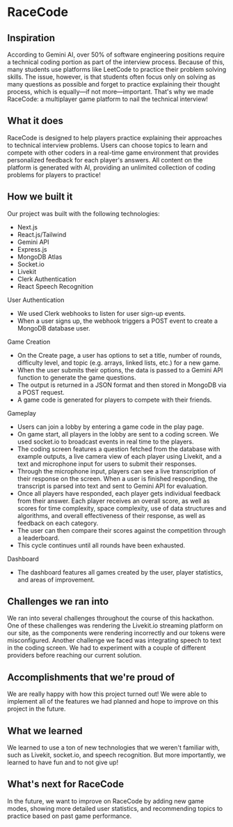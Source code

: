 # RaceCode

## Inspiration

According to Gemini AI, over 50% of software engineering positions require a technical coding portion as part of the interview process. Because of this, many students use platforms like LeetCode to practice their problem solving skills. The issue, however, is that students often focus only on solving as many questions as possible and forget to practice explaining their thought process, which is equally—if not more—important. That's why we made RaceCode: a multiplayer game platform to nail the technical interview!

## What it does

RaceCode is designed to help players practice explaining their approaches to technical interview problems. Users can choose topics to learn and compete with other coders in a real-time game environment that provides personalized feedback for each player's answers. All content on the platform is generated with AI, providing an unlimited collection of coding problems for players to practice!

## How we built it

Our project was built with the following technologies:
- Next.js
- React.js/Tailwind
- Gemini API
- Express.js
- MongoDB Atlas
- Socket.io
- Livekit
- Clerk Authentication
- React Speech Recognition

User Authentication
- We used Clerk webhooks to listen for user sign-up events.
- When a user signs up, the webhook triggers a POST event to create a MongoDB database user.

Game Creation
- On the Create page, a user has options to set a title, number of rounds, difficulty level, and topic (e.g. arrays, linked lists, etc.) for a new game.
- When the user submits their options, the data is passed to a Gemini API function to generate the game questions.
- The output is returned in a JSON format and then stored in MongoDB via a POST request.
- A game code is generated for players to compete with their friends.

Gameplay
- Users can join a lobby by entering a game code in the play page.
- On game start, all players in the lobby are sent to a coding screen. We used socket.io to broadcast events in real time to the players.
- The coding screen features a question fetched from the database with example outputs, a live camera view of each player using Livekit, and a text and microphone input for users to submit their responses.
- Through the microphone input, players can see a live transcription of their response on the screen. When a user is finished responding, the transcript is parsed into text and sent to Gemini API for evaluation.
- Once all players have responded, each player gets individual feedback from their answer. Each player receives an overall score, as well as scores for time complexity, space complexity, use of data structures and algorithms, and overall effectiveness of their response, as well as feedback on each category.
- The user can then compare their scores against the competition through a leaderboard.
- This cycle continues until all rounds have been exhausted.

Dashboard
- The dashboard features all games created by the user, player statistics, and areas of improvement.

## Challenges we ran into

We ran into several challenges throughout the course of this hackathon. One of these challenges was rendering the Livekit.io streaming platform on our site, as the components were rendering incorrectly and our tokens were misconfigured. Another challenge we faced was integrating speech to text in the coding screen. We had to experiment with a couple of different providers before reaching our current solution.

## Accomplishments that we're proud of

We are really happy with how this project turned out! We were able to implement all of the features we had planned and hope to improve on this project in the future.

## What we learned

We learned to use a ton of new technologies that we weren't familiar with, such as Livekit, socket.io, and speech recognition. But more importantly, we learned to have fun and to not give up!

## What's next for RaceCode

In the future, we want to improve on RaceCode by adding new game modes, showing more detailed user statistics, and recommending topics to practice based on past game performance.
